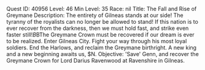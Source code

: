 Quest ID: 40956
Level: 46
Min Level: 35
Race: nil
Title: The Fall and Rise of Greymane
Description: The entirety of Gilneas stands at our side! The tyranny of the royalists can no longer be allowed to stand! If this nation is to ever recover from the darkness, then we must hold fast, and strike even faster still!$B$BThe Greymane Crown must be recovered if our dream is ever to be realized. Enter Gilneas City. Fight your way through his most loyal soldiers. End the Harlows, and reclaim the Greymane birthright. A new king and a new beginning awaits us, $N.
Objective: 'Save' Genn, and recover the Greymane Crown for Lord Darius Ravenwood at Ravenshire in Gilneas.
